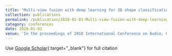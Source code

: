 ```yaml
---
title: "Multi-view fusion with deep learning for 3D shape classification"
collection: publications
permalink: /publication/2018-01-01-Multi-view-fusion-with-deep-learning-for-3D-shape-classification
category: conferences
date: 2018-01-01
venue: 'In the proceedings of 2018 International Conference on Audio, Language and Image Processing (ICALIP)'
---
```

Use [Google Scholar](https://scholar.google.com/scholar?q=Multi+view+fusion+with+deep+learning+for+3D+shape+classification){:target="_blank"} for full citation